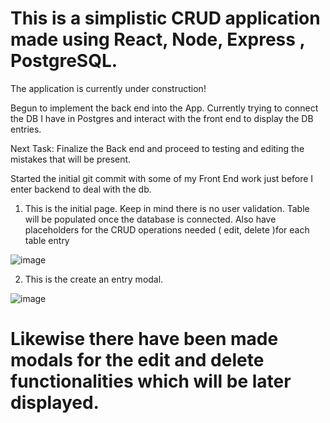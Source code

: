 # This is a simplistic CRUD application made using React, Node, Express , PostgreSQL.

The application is currently under construction!


Begun to implement the back end into the App. Currently trying to connect the DB I have in Postgres and interact with the front end to display the DB entries. 

Next Task: Finalize the Back end and proceed to testing and editing the mistakes that will be present. 

Started the initial git commit with some of my Front End work just before I enter backend to deal with the db.

1. This is the initial page. Keep in mind there is no user validation.
   Table will be populated once the database is connected. Also have placeholders for the CRUD operations needed ( edit, delete )for each table entry 


![image](https://user-images.githubusercontent.com/91724132/149516086-f1ed6e8f-bcbc-41b1-9038-09d2edaa59e4.png)



2. This is the create an entry modal.

![image](https://user-images.githubusercontent.com/91724132/149516115-25544f5b-9263-451d-bc62-13abecfa9a3d.png)


# Likewise there have been made modals for the edit and delete functionalities which will be later displayed.

